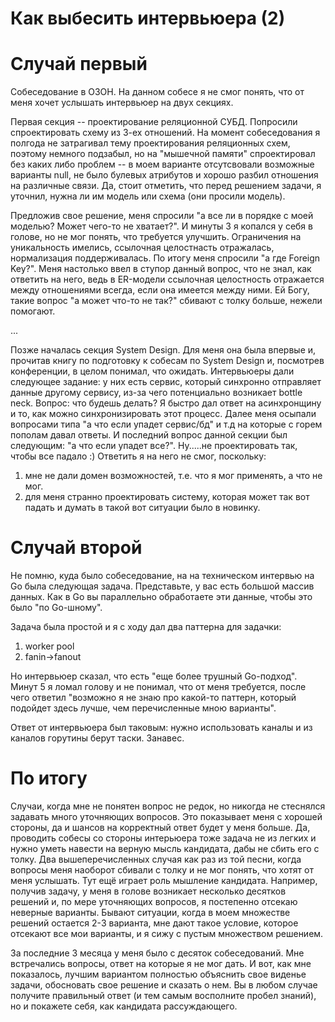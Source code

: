 # Как выбесить интервьюера (2)

# Случай первый

Собеседование в ОЗОН.
На данном собесе я не смог понять, что от меня хочет услышать интервьюер  на двух секциях.

Первая секция -- проектирование реляционной СУБД. Попросили спроектировать схему из 3-ех отношений. На момент собеседования я полгода не затрагивал тему проектирования 
реляционных схем, поэтому немного подзабыл, но на "мышечной памяти" спроектировал без каких либо проблем -- в моем варианте отсутсвовали возможные варианты null, 
не было булевых атрибутов и хорошо разбил отношения на различные связи. Да, стоит отметить, что перед решением задачи, я уточнил, нужна ли им модель или схема (они просили модель).

Предложив свое решение, меня спросили "а все ли в порядке с моей моделью?  Может чего-то не хватает?". И минуты 3 я копался у себя в голове, но не мог понять, что требуется улучшить.
Ограничения на уникальность имелись, ссылочная целостнасть отражалась, нормализация поддерживалась. По итогу меня спросили "а где Foreign Key?". Меня настолько ввел в ступор данный вопрос,
что не знал, как ответить на него, ведь в ER-модели ссылочная целостность отражается между отношениями всегда, если она имеется между ними. Ей Богу, такие вопрос "а может что-то не так?" 
сбивают с толку больше, нежели помогают.

...

Позже началась секция System Design. Для меня она была впервые и, прочитав книгу по подготовку к собесам по System Design и, посмотрев конференции, в целом понимал, что ожидать.
Интервьюеры дали следующее задание: у них есть сервис, который синхронно отправляет данные другому сервису, из-за чего потенциально возникает bottle neck. Вопрос: что будешь делать?
Я быстро дал ответ на асинхронщину и то, как можно синхронизировать этот процесс. Далее меня осыпали вопросами типа "а что если упадет сервис/бд" и т.д на которые с горем пополам давал ответы.
И последний вопрос данной секции был следующим: "а что если упадет все?". Ну.....не проектировать так, чтобы все падало :)
Ответить я на него не смог, поскольку:
1) мне не дали домен возможностей, т.е. что я мог применять, а что не мог.
2) для меня странно проектировать систему, которая может так вот падать и думать в такой вот ситуации было в новинку.


# Случай второй

Не помню, куда было собеседование, на на техническом интервью на Go была следующая задача. Представьте, у вас есть большой массив данных. Как в Go вы параллельно обработаете эти данные,
чтобы это было "по Go-шному". 

Задача была простой и я с ходу дал два паттерна для задачки:
1) worker pool
2) fanin->fanout

Но интервьюер сказал, что есть "еще более трушный Go-подход". Минут 5 я ломал голову и не понимал, что от меня требуется, после чего ответил "возможно я не знаю про какой-то паттерн, 
который подойдет здесь лучше, чем перечисленные мною варианты".

Ответ от интервьюера был таковым: нужно использовать каналы и из каналов горутины берут таски.
Занавес.



# По итогу

Случаи, когда мне не понятен вопрос не редок, но никогда не стеснялся задавать много уточняющих вопросов. Это показывает меня с хорошей стороны, да и шансов на корректный ответ будет у меня больше.
Да, проводить собесы со стороны интерьюера тоже задача не из легких и нужно уметь навести на верную мысль кандидата, дабы не сбить его с толку. Два вышеперечисленных случая как раз из той 
песни, когда вопросы меня наоборот сбивали с толку и не мог понять, что хотят от меня услышать.
Тут ещё играет роль мышление кандидата. Например, получив задачу, у меня в голове возникает несколько десятков решений и, по мере уточняющих вопросов, я постепенно отсекаю неверные варианты.
Бывают ситуации, когда в моем множестве решений остается 2-3 варианта, мне дают такое условие, которое отсекают все мои варианты, и я сижу с пустым множеством решением.

За последние 3 месяца у меня было с десяток собеседований. Мне встречались вопросы, ответ на которые я не мог дать. И вот, как мне показалось, лучшим вариантом полностью объяснить свое
виденье задачи, обосновать свое решение и сказать о нем. Вы в любом случае получите правильный ответ (и тем самым восполните пробел знаний), но и покажете себя, как кандидата рассуждающего.
